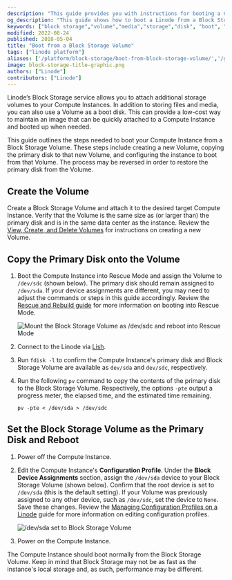 ```yaml
---
description: "This guide provides you with instructions for booting a Compute Instance from a Block Storage Volume for use in an emergency or disaster recovery situation."
og_description: "This guide shows how to boot a Linode from a Block Storage Volume."
keywords: ["block storage","volume","media","storage","disk", "boot", "boot disk"]
modified: 2022-08-24
published: 2018-05-04
title: "Boot from a Block Storage Volume"
tags: ["linode platform"]
aliases: ['/platform/block-storage/boot-from-block-storage-volume/','/guides/boot-from-block-storage-volume/']
image: block-storage-title-graphic.png
authors: ["Linode"]
contributors: ["Linode"]
---
```


Linode’s Block Storage service allows you to attach additional storage volumes to your Compute Instances. In addition to storing files and media, you can also use a Volume as a boot disk. This can provide a low-cost way to maintain an image that can be quickly attached to a Compute Instance and booted up when needed.

This guide outlines the steps needed to boot your Compute Instance from a Block Storage Volume. These steps include creating a new Volume, copying the primary disk to that new Volume, and configuring the instance to boot from that Volume. The process may be reversed in order to restore the primary disk from the Volume.

## Create the Volume

Create a Block Storage Volume and attach it to the desired target Compute Instance. Verify that the Volume is the same size as (or larger than) the primary disk and is in the same data center as the instance. Review the [View, Create, and Delete Volumes](/docs/products/storage/block-storage/guides/manage-volumes/) for instructions on creating a new Volume.

## Copy the Primary Disk onto the Volume

1.  Boot the Compute Instance into Rescue Mode and assign the Volume to `/dev/sdc` (shown below). The primary disk should remain assigned to `/dev/sda`. If your device assignments are different, you may need to adjust the commands or steps in this guide accordingly. Review the [Rescue and Rebuild guide](/docs/products/compute/compute-instances/guides/rescue-and-rebuild/#booting-into-rescue-mode) for more information on booting into Rescue Mode.

    ![Mount the Block Storage Volume as /dev/sdc and reboot into Rescue Mode](rescue-mode-sdc.png)

1.  Connect to the Linode via [Lish](/docs/products/compute/compute-instances/guides/lish/).

1.  Run `fdisk -l` to confirm the Compute Instance's primary disk and Block Storage Volume are available as `dev/sda` and `dev/sdc`, respectively.

1.  Run the following `pv` command to copy the contents of the primary disk to the Block Storage Volume. Respectively, the options `-pte` output a progress meter, the elapsed time, and the estimated time remaining.

        pv -pte < /dev/sda > /dev/sdc

## Set the Block Storage Volume as the Primary Disk and Reboot

1.  Power off the Compute Instance.

2.  Edit the Compute Instance's **Configuration Profile**. Under the **Block Device Assignments** section, assign the `/dev/sda` device to your Block Storage Volume (shown below). Confirm that the root device is set to `/dev/sda` (this is the default setting). If your Volume was previously assigned to any other device, such as `/dev/sdc`, set the device to `None`. Save these changes. Review the [Managing Configuration Profiles on a Linode](/docs/products/compute/compute-instances/guides/configuration-profiles/) guide for more information on editing configuration profiles.

    ![/dev/sda set to Block Storage Volume](edit-configuration.png "Configuration Management Block Device Assignment shows /dev/sda set to the Block Storage Volume")

3.  Power on the Compute Instance.

The Compute Instance should boot normally from the Block Storage Volume. Keep in mind that Block Storage may not be as fast as the instance's local storage and, as such, performance may be different.